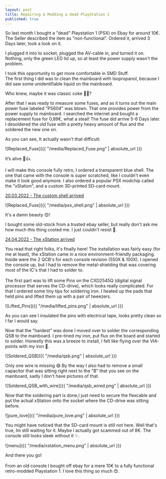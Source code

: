 ```yaml
---
layout: post
title: Repairing & Modding a dead PlayStation 1
published: true
---
```


So last month I bought a "dead" Playstation 1 (PSX) on Ebay for around 10€. The Seller described the item as "non-functional". Ordered it, arrived 3 Days later, took a look on it.

I plugged it into to socket, plugged the AV-cable in, and turned it on.
Nothing, only the green LED lid up, so at least the power supply wasn't the problem.

I took this opportunity to get more comfortable in SMD Stuff.  
The first thing I did was to clean the mainboard with Isopropanol, because I did saw some unidentifiable liquid on the mainboard.

Who knew, maybe it was classic coke 🤷‍♂️?

After that I was ready to measure some fuses, and as it turns out the main power fuse labeled "PS604" was blown. That one provides power from the power supply to mainboard. I searched the internet and bought a replacement fuse for 0,89€, what a steal! The fuse did arrive 5-6 Days later.    I desoldered the old fuse with a pretty heavy amount of flux and the soldered the new one on. 

As you can see, It actually wasn't that difficult:

![Replaced_Fuse]({{ "/media/Replaced_Fuse.png" | absolute_url }})

It’s alive 🤖👍.

I will make this console fully retro, I ordered a transparent blue shell. The one that came with the console is super scratched, like I couldn't even make it look good anymore.  I also ordered a popular PSX modchip called the "xStation", and a custom 3D-printed SD-card mount.

<u>20.03.2022 - The custom shell arrived </u>

![Replaced_Fuse]({{ "/media/psx_shell.png" | absolute_url }})

It's a damn beauty 😍!

I bought some old-stock from a trusted ebay seller, but really don't ask me how much this thing costed me. I just couldn't resist 😬.  

<u>24.04.2022 - The xStation arrived </u>

You read that right folks, it's finally here!
The installation was fairly easy (for me at least), the xStation came in a nice environment-friendly packaging. Inside were the 2 QCB's for each console revision (550X & 100X). I opened the console up, but I had to remove the metal-shielding that was covering most of the IC's that I had to solder to.
<br>
<br>
The first part was to lift some Pins on the CXD2545Q (digital signal processor that serves the CD-drive), which looks really complicated. For that I ordered some tiny tips for soldering iron.
I heated up the pads that held pins and lifted them up with a pair of tweezers.

![Lifted_Pins]({{ "/media/lifted_pins.png" | absolute_url }})

As you can see I insulated the pins with electrical tape, looks pretty clean so I far I would say.

Now that the "hardest" was done I moved over to solder the corresponding QSB to the mainboard. I pre-tined my iron, put flux on the board and started to solder.
Honestly this was a breeze to install, I felt like flying over the VIA-points with my iron 🧚.

![Soldered_QSB]({{ "/media/qsb.png" | absolute_url }})

Only one wire is missing 😅.By the way I also had to remove a small capacitor that was sitting right next to the "B" that you see on the mainboard, sadly I don't have pictures of that.

![Soldered_QSB_with_wire]({{ "/media/qsb_wired.png" | absolute_url }})


Now that the soldering part is done,I just need to secure the flexcable and put the actual xStation onto the socket where the CD-drive was sitting before.

![pure_love]({{ "/media/pure_love.png" | absolute_url }})

You might have noticed that the SD-card mount is still not here.  Well that's true, Im still waiting for it. Maybe I actually got scammed out of 8€. The console still looks sleek without it ✨.

![menu]({{ "/media/xstation_menu.png" | absolute_url }})

And there you go!  
<br>
From an old console I bought off ebay for a mere 10€ to a fully functional retro-modded Playstation 1. I love this thing so much 😍.
